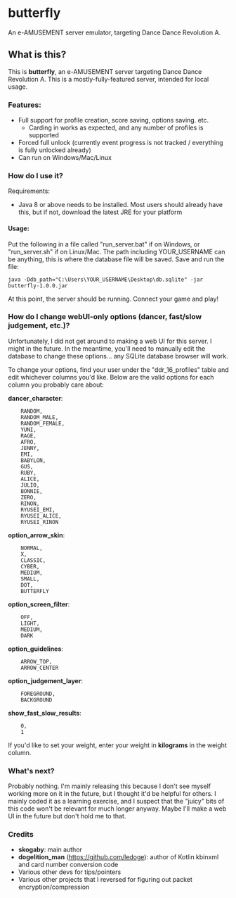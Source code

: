 # butterfly
An e-AMUSEMENT server emulator, targeting Dance Dance Revolution A.

## What is this?

This is **butterfly**, an e-AMUSEMENT server targeting Dance Dance Revolution A. This is a mostly-fully-featured server, intended for local usage.

### Features:
* Full support for profile creation, score saving, options saving. etc.
  * Carding in works as expected, and any number of profiles is supported
* Forced full unlock (currently event progress is not tracked / everything is fully unlocked already)
* Can run on Windows/Mac/Linux

### How do I use it?

Requirements:
* Java 8 or above needs to be installed. Most users should already have this, but if not, download the latest JRE for your platform

#### Usage:

Put the following in a file called "run_server.bat" if on Windows, or "run_server.sh" if on Linux/Mac. The path including YOUR_USERNAME can be anything, this is where the database file will be saved. Save and run the file:

`java -Ddb_path="C:\Users\YOUR_USERNAME\Desktop\db.sqlite" -jar butterfly-1.0.0.jar`

At this point, the server should be running. Connect your game and play!

### How do I change webUI-only options (dancer, fast/slow judgement, etc.)?

Unfortunately, I did not get around to making a web UI for this server. I might in the future. In the meantime, you'll need to manually edit the database to change these options... any SQLite database browser will work.

To change your options, find your user under the "ddr_16_profiles" table and edit whichever columns you'd like. Below are the valid options for each column you probably care about:

**dancer_character**:
```
    RANDOM,
    RANDOM_MALE,
    RANDOM_FEMALE,
    YUNI,
    RAGE,
    AFRO,
    JENNY,
    EMI,
    BABYLON,
    GUS,
    RUBY,
    ALICE,
    JULIO,
    BONNIE,
    ZERO,
    RINON,
    RYUSEI_EMI,
    RYUSEI_ALICE,
    RYUSEI_RINON
```

**option_arrow_skin**:
```
    NORMAL,
    X,
    CLASSIC,
    CYBER,
    MEDIUM,
    SMALL,
    DOT,
    BUTTERFLY
```

**option_screen_filter**:
```
    OFF,
    LIGHT,
    MEDIUM,
    DARK
```

**option_guidelines**:
```    OFF,
    ARROW_TOP,
    ARROW_CENTER
```

**option_judgement_layer**:
```
    FOREGROUND,
    BACKGROUND
```

**show_fast_slow_results**:
```
    0,
    1
```

If you'd like to set your weight, enter your weight in **kilograms** in the weight column.

### What's next?

Probably nothing. I'm mainly releasing this because I don't see myself working more on it in the future, but I thought it'd be helpful for others. I mainly coded it as a learning exercise, and I suspect that the "juicy" bits of this code won't be relevant for much longer anyway. Maybe I'll make a web UI in the future but don't hold me to that.

### Credits
* **skogaby**: main author
* **dogelition_man** (https://github.com/ledoge): author of Kotlin kbinxml and card number conversion code
* Various other devs for tips/pointers
* Various other projects that I reversed for figuring out packet encryption/compression